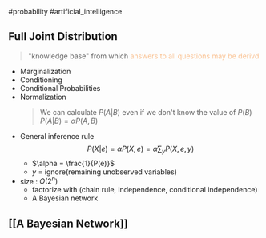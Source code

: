 #probability #artificial_intelligence 
## Full Joint Distribution
> "knowledge base" from which <font color="#fac08f">answers to all questions may be derivd</font>
- Marginalization
- Conditioning
- Conditional Probabilities
- Normalization
	> We can calculate $P(A|B)$ even if we don't know the value of $P(B)$
	> $P(A|B)=\alpha P(A,B)$
- General inference rule$$P(X|e)=\alpha P(X,e)=\alpha\sum_yP(X,e,y)$$
	- $\alpha = \frac{1}{P(e)}$
	- $y$ = ignore(remaining unobserved variables)
- size : $O(2^n)$
	- factorize with (chain rule, independence, conditional independence)
	- A Bayesian network

## [[A Bayesian Network]]